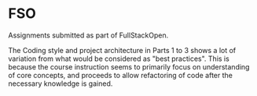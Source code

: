 # FSO
Assignments submitted as part of FullStackOpen.

The Coding style and project architecture in Parts 1 to 3 shows a lot of variation from what would be considered as "best practices". This is because the course instruction seems to primarily focus on understanding of core concepts, and proceeds to allow refactoring of code after the necessary knowledge is gained.  
